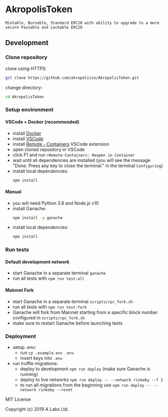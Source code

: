 # AkropolisToken

    Mintable, Burnable, Standard ERC20 with ability to upgrade to a more secure Pausable and Lockable ERC20

## Development

### Clone repository

clone using HTTPS:

```bash
git clone https://github.com/akropolisio/AkropolisToken.git
```

change directory:

```bash
cd AkropolisToken
```

### Setup environment

#### VSCode + Docker (recommended)

- install [Docker](https://docs.docker.com/get-docker/)
- install [VSCode](https://code.visualstudio.com/)
- install [Remote - Containers](https://marketplace.visualstudio.com/items?itemName=ms-vscode-remote.remote-containers) VSCode extension
- open cloned repository in VSCode
- click F1 and run `>Remote-Containers: Reopen in Container`
- wait until all dependencies are installed (you will see the message "Done. Press any key to close the terminal." in the terminal `Configuring`)
- install local dependencies:
  ```bash
  npm install
  ```

#### Manual

- you will need Python 3.8 and Node.js v10
- install Ganache:
  ```bash
  npm install -g ganache
  ```
- install local dependencies:
  ```bash
  npm install
  ```

### Run tests

#### Default development network

- start Ganache in a separate terminal `ganache`
- run all tests with `npm run test-all`

#### Mainnet Fork

- start Ganache in a separate terminal `scripts/rpc_fork.sh`
- run all tests with `npm run test-fork`
- Ganache will fork from Mainnet starting from a specific block number configured in `scripts/rpc_fork.sh`
- make sure to restart Ganache before launching tests

### Deployment

- setup .env:
  - run `cp .example.env .env`
  - insert keys into `.env`
- run truffle migrations:
  - deploy to development `npm run deploy` (make sure Ganache is running)
  - deploy to live networks `npm run deploy -- --network rinkeby --f 2`
  - to run all migrations from the beginning use `npm run deploy -- --network rinkeby --reset`

MIT License

Copyright (c) 2019 A Labs Ltd.
